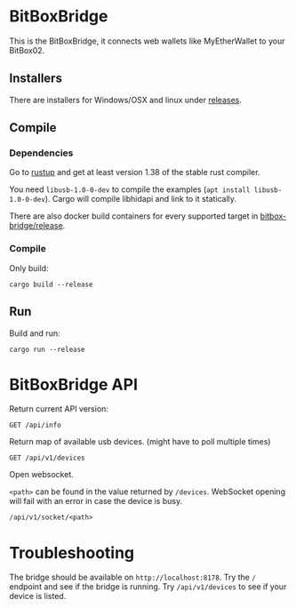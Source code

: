 # BitBoxBridge

This is the BitBoxBridge, it connects web wallets like MyEtherWallet to your BitBox02.

## Installers

There are installers for Windows/OSX and linux under [releases](https://github.com/digitalbitbox/bitbox-bridge/releases).

## Compile

### Dependencies

Go to [rustup](https://rustup.rs/) and get at least version 1.38 of the stable rust compiler.

You need `libusb-1.0-0-dev` to compile the examples (`apt install libusb-1.0-0-dev`). Cargo will
compile libhidapi and link to it statically.

There are also docker build containers for every supported target in [bitbox-bridge/release](bitbox-bridge/release).

### Compile

Only build:

```
cargo build --release
```

## Run

Build and run:

```
cargo run --release
```

# BitBoxBridge API

Return current API version:

```
GET /api/info
```

Return map of available usb devices. (might have to poll multiple times)

```
GET /api/v1/devices
```

Open websocket.

`<path>` can be found in the value returned by `/devices`. WebSocket opening will fail with an
error in case the device is busy.

```
/api/v1/socket/<path>
```

# Troubleshooting

The bridge should be available on `http://localhost:8178`. Try the `/` endpoint and see if the
bridge is running. Try `/api/v1/devices` to see if your device is listed.
